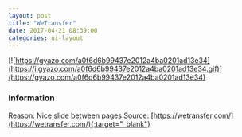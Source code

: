 ```yaml
---
layout: post
title: "WeTransfer"
date: 2017-04-21 08:39:00
categories: ui-layout
---
```


[![https://gyazo.com/a0f6d6b99437e2012a4ba0201ad13e34](https://i.gyazo.com/a0f6d6b99437e2012a4ba0201ad13e34.gif)](https://gyazo.com/a0f6d6b99437e2012a4ba0201ad13e34)

### Information
Reason: Nice slide between pages
Source: [https://wetransfer.com/](https://wetransfer.com/){:target="_blank"}
